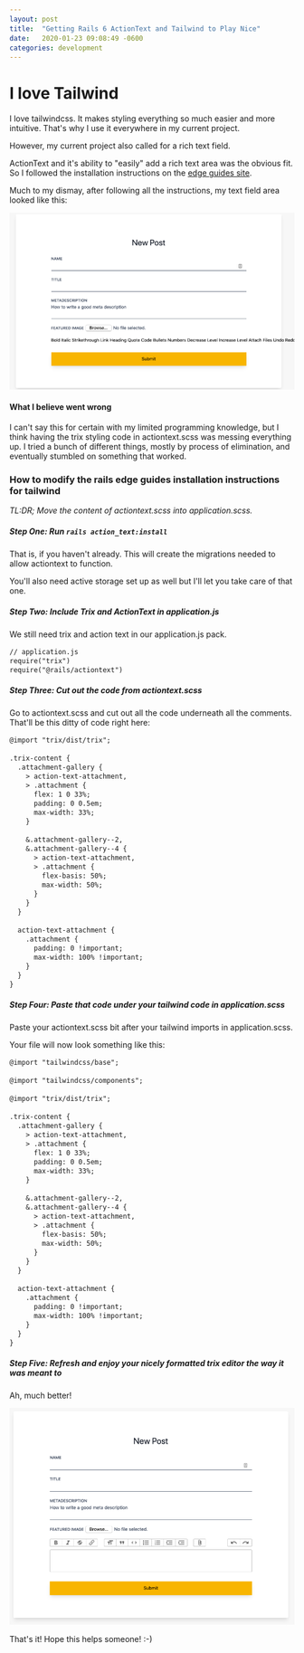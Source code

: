 ```yaml
---
layout: post
title:  "Getting Rails 6 ActionText and Tailwind to Play Nice"
date:   2020-01-23 09:08:49 -0600
categories: development
---
```


# I love Tailwind

I love tailwindcss. It makes styling everything so much easier and more intuitive. That's why I use it everywhere in my current project. 

However, my current project also called for a rich text field. 

ActionText and it's ability to "easily" add a rich text area was the obvious fit. So I followed the installation instructions on the [edge guides site](https://edgeguides.rubyonrails.org/action_text_overview.html).

Much to my dismay, after following all the instructions, my text field area looked like this: 

![That don't look right!](/assets/tailwind_rich_formatting_wrong.png) 

#### What I believe went wrong

I can't say this for certain with my limited programming knowledge, but I think having the trix styling code in actiontext.scss was messing everything up. I tried a bunch of different things, mostly by process of elimination, and eventually stumbled on something that worked. 

### How to modify the rails edge guides installation instructions for tailwind

_TL:DR; Move the content of actiontext.scss into application.scss._


##### Step One: Run `rails action_text:install`

That is, if you haven't already. This will create the migrations needed to allow actiontext to function.

You'll also need active storage set up as well but I'll let you take care of that one.

##### Step Two: Include Trix and ActionText in application.js

We still need trix and action text in our application.js pack.
```
// application.js
require("trix")
require("@rails/actiontext")
```
##### Step Three:  Cut out the code from actiontext.scss

Go to actiontext.scss and cut out all the code underneath all the comments. That'll be this ditty of code right here:

```
@import "trix/dist/trix";

.trix-content {
  .attachment-gallery {
    > action-text-attachment,
    > .attachment {
      flex: 1 0 33%;
      padding: 0 0.5em;
      max-width: 33%;
    }

    &.attachment-gallery--2,
    &.attachment-gallery--4 {
      > action-text-attachment,
      > .attachment {
        flex-basis: 50%;
        max-width: 50%;
      }
    }
  }

  action-text-attachment {
    .attachment {
      padding: 0 !important;
      max-width: 100% !important;
    }
  }
}
```

##### Step Four: Paste that code under your tailwind code in application.scss

Paste your actiontext.scss bit after your tailwind imports in application.scss.

 Your file will now look something like this:
```
@import "tailwindcss/base";

@import "tailwindcss/components";

@import "trix/dist/trix";

.trix-content {
  .attachment-gallery {
    > action-text-attachment,
    > .attachment {
      flex: 1 0 33%;
      padding: 0 0.5em;
      max-width: 33%;
    }

    &.attachment-gallery--2,
    &.attachment-gallery--4 {
      > action-text-attachment,
      > .attachment {
        flex-basis: 50%;
        max-width: 50%;
      }
    }
  }

  action-text-attachment {
    .attachment {
      padding: 0 !important;
      max-width: 100% !important;
    }
  }
}

```

##### Step Five: Refresh and enjoy your nicely formatted trix editor the way it was meant to

Ah, much better!

![That does look right](/assets/tailwind_actiontext_right.png) 


That's it! Hope this helps someone! :-) 
